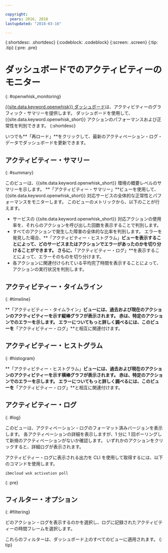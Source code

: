 ```yaml
---

copyright:
  years: 2016, 2018
lastupdated: "2018-03-16"

---
```


{:shortdesc: .shortdesc}
{:codeblock: .codeblock}
{:screen: .screen}
{:tip: .tip}
{:pre: .pre}

# ダッシュボードでのアクティビティーのモニター
{: #openwhisk_monitoring}

[{{site.data.keyword.openwhisk}} ダッシュボード](https://console.bluemix.net/openwhisk/dashboard/)は、アクティビティーのグラフィック・サマリーを提供します。 ダッシュボードを使用して、{{site.data.keyword.openwhisk_short}} アクションのパフォーマンスおよび正常性を判別できます。
{:shortdesc}

いつでも**「再ロード」**をクリックして、最新のアクティベーション・ログ・データでダッシュボードを更新できます。

## アクティビティー・サマリー
{: #summary}

このビューは、{{site.data.keyword.openwhisk_short}} 環境の概要レベルのサマリーを示します。 **「アクティビティー・サマリー」**ビューを使用して、{{site.data.keyword.openwhisk_short}} 対応サービスの全体的な正常性とパフォーマンスをモニターします。 このビューのメトリックから、以下のことが行えます。
* サービスの {{site.data.keyword.openwhisk_short}} 対応アクションの使用率を、それらのアクションを呼び出した回数を表示することで判別します。
* すべてのアクションで発生した障害の全体的な比率を判別します。 エラーを発見した場合、**「アクティビティー・ヒストグラム」**ビューを表示することによって、どのサービスまたはアクションでエラーがあったのかを切り分けることができます。 さらに、**「アクティビティー・ログ」**を表示することによって、エラーそのものを切り分けます。
* 各アクションに関連付けられている平均完了時間を表示することによって、アクションの実行状況を判別します。

<!-- For tips on improving performance, see troubleshooting? -->

## アクティビティー・タイムライン
{: #timeline}

**「アクティビティー・タイムライン」**ビューには、過去および現在のアクションのアクティビティーを示す縦棒グラフが表示されます。 赤は、特定のアクションでのエラーを示します。 エラーについてもっと詳しく調べるには、このビューを**「アクティビティー・ログ」**と相互に関連付けます。

## アクティビティー・ヒストグラム
{: #histogram}

**「アクティビティー・ヒストグラム」**ビューには、過去および現在のアクションのアクティビティーを示す横棒グラフが表示されます。 赤は、特定のアクションでのエラーを示します。 エラーについてもっと詳しく調べるには、このビューを**「アクティビティー・ログ」**と相互に関連付けます。

## アクティビティー・ログ
{: #log}

このビューは、アクティベーション・ログのフォーマット済みバージョンを表示します。 各アクティベーションの詳細を表示しますが、1 分に 1 回ポーリングして新規のアクティベーションがないか確認します。 いずれかのアクションをクリックすると、詳細ログが表示されます。

アクティビティー・ログに表示される出力を CLI を使用して取得するには、以下のコマンドを使用します。
```
ibmcloud wsk activation poll
```
{: pre}

## フィルター・オプション
{: #filtering}

どのアクション・ログを表示するのかを選択し、ログに記録されたアクティビティーの時間フレームを選択します。

これらのフィルターは、ダッシュボード上のすべてのビューに適用されます。
{: tip}
